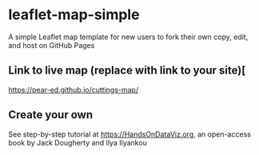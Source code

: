 # leaflet-map-simple
A simple Leaflet map template for new users to fork their own copy, edit, and host on GitHub Pages

## Link to live map (replace with link to your site)[
https://pear-ed.github.io/cuttings-map/

## Create your own
See step-by-step tutorial at https://HandsOnDataViz.org, an open-access book by Jack Dougherty and Ilya Ilyankou
